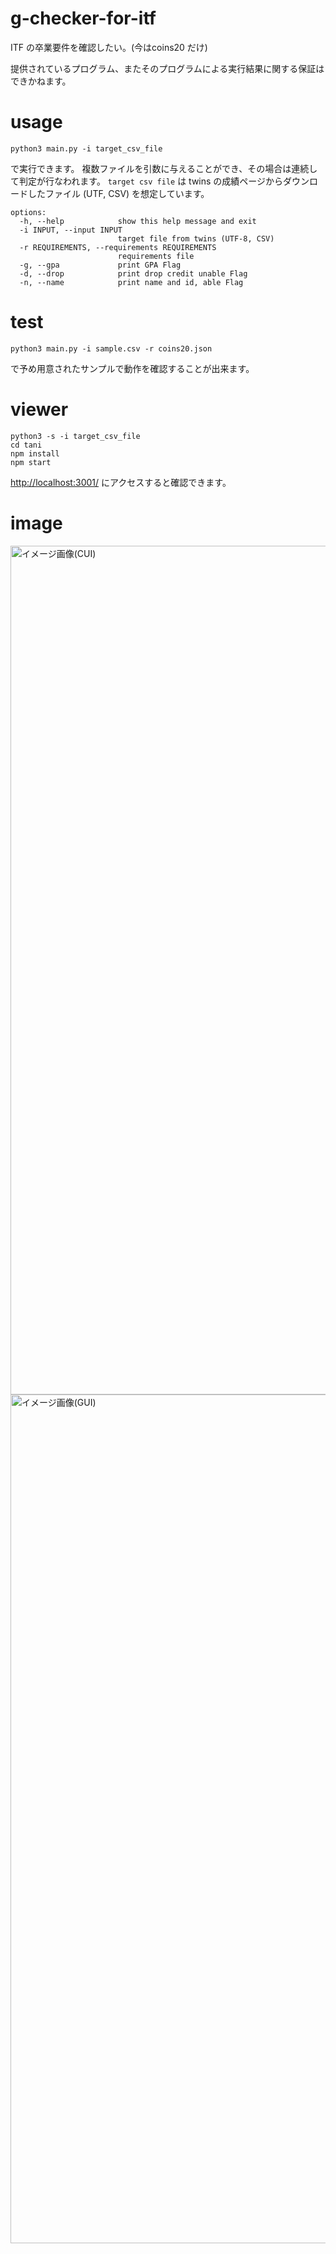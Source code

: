 # g-checker-for-itf
ITF の卒業要件を確認したい。(今はcoins20 だけ)

提供されているプログラム、またそのプログラムによる実行結果に関する保証はできかねます。


# usage

```
python3 main.py -i target_csv_file
```

で実行できます。
複数ファイルを引数に与えることができ、その場合は連続して判定が行なわれます。
`target csv file` は twins の成績ページからダウンロードしたファイル (UTF, CSV) を想定しています。

```
options:
  -h, --help            show this help message and exit
  -i INPUT, --input INPUT
                        target file from twins (UTF-8, CSV)
  -r REQUIREMENTS, --requirements REQUIREMENTS
                        requirements file
  -g, --gpa             print GPA Flag
  -d, --drop            print drop credit unable Flag
  -n, --name            print name and id, able Flag
```

# test 

```
python3 main.py -i sample.csv -r coins20.json
```


で予め用意されたサンプルで動作を確認することが出来ます。

# viewer

```
python3 -s -i target_csv_file
cd tani
npm install
npm start
```

[http://localhost:3001/](http://localhost:3001/) にアクセスすると確認できます。

# image

<img width="1358" alt="イメージ画像(CUI)" src="https://user-images.githubusercontent.com/65126083/151887795-b8b7bca4-b8bc-4822-ad60-e7e721b23805.png">
<img width="1358" alt="イメージ画像(GUI)" src="https://user-images.githubusercontent.com/65126083/151980981-3f7aa1e0-2a16-40d8-a243-615a3f736f9a.png">
